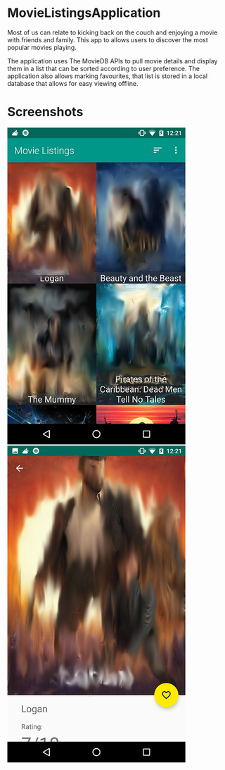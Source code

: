 # MovieListingsApplication
Most of us can relate to kicking back on the couch and enjoying a movie with friends and family. This app to allows users to discover the most popular movies playing.

The application uses The MovieDB APIs to pull movie details and display them in a list that can be sorted according to user preference.
The application also allows marking favourites, that list is stored in a local database that allows for easy viewing offline.

# Screenshots
![](https://github.com/AlienBob93/MovieListingsApplication/blob/master/MovieListingApplication%20Screenshots/screenshot_mainActivity_smudged_405px.png)    ![](https://github.com/AlienBob93/MovieListingsApplication/blob/master/MovieListingApplication%20Screenshots/screenshot_detailsActivity_smudged_405px.png)
